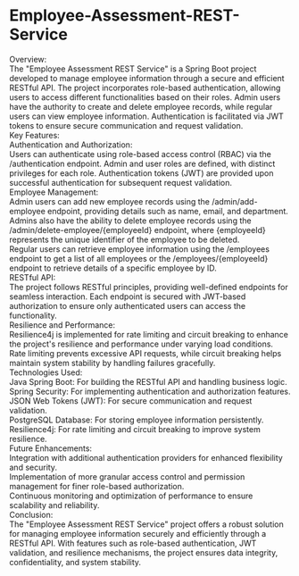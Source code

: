 # Employee-Assessment-REST-Service

Overview:<br>
The "Employee Assessment REST Service" is a Spring Boot project developed to manage employee information through a secure and efficient RESTful API. The project incorporates role-based authentication, allowing users to access different functionalities based on their roles. Admin users have the authority to create and delete employee records, while regular users can view employee information. Authentication is facilitated via JWT tokens to ensure secure communication and request validation.
<br>
Key Features:
<br>
Authentication and Authorization:<br>
Users can authenticate using role-based access control (RBAC) via the /authentication endpoint.
Admin and user roles are defined, with distinct privileges for each role.
Authentication tokens (JWT) are provided upon successful authentication for subsequent request validation.<br>
Employee Management:<br>
Admin users can add new employee records using the /admin/add-employee endpoint, providing details such as name, email, and department.<br>
Admins also have the ability to delete employee records using the /admin/delete-employee/{employeeId} endpoint, where {employeeId} represents the unique identifier of the employee to be deleted.<br>
Regular users can retrieve employee information using the /employees endpoint to get a list of all employees or the /employees/{employeeId} endpoint to retrieve details of a specific employee by ID.<br>
RESTful API:<br>
The project follows RESTful principles, providing well-defined endpoints for seamless interaction.
Each endpoint is secured with JWT-based authorization to ensure only authenticated users can access the functionality.<br>
Resilience and Performance:<br>
Resilience4j is implemented for rate limiting and circuit breaking to enhance the project's resilience and performance under varying load conditions.<br>
Rate limiting prevents excessive API requests, while circuit breaking helps maintain system stability by handling failures gracefully.<br>
Technologies Used:
<br>
Java Spring Boot: For building the RESTful API and handling business logic.<br>
Spring Security: For implementing authentication and authorization features.<br>
JSON Web Tokens (JWT): For secure communication and request validation.<br>
PostgreSQL Database: For storing employee information persistently.<br>
Resilience4j: For rate limiting and circuit breaking to improve system resilience.<br>
Future Enhancements:
<br>
Integration with additional authentication providers for enhanced flexibility and security.<br>
Implementation of more granular access control and permission management for finer role-based authorization.<br>
Continuous monitoring and optimization of performance to ensure scalability and reliability.<br>
Conclusion:<br>
The "Employee Assessment REST Service" project offers a robust solution for managing employee information securely and efficiently through a RESTful API. With features such as role-based authentication, JWT validation, and resilience mechanisms, the project ensures data integrity, confidentiality, and system stability.
